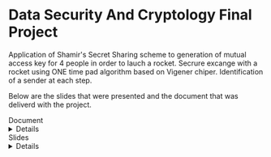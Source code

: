 # Data Security And Cryptology Final Project

 Application of Shamir's Secret Sharing scheme to generation of mutual access key for 4 people in order to lauch a rocket.
 Secrure excange with a rocket using ONE time pad algorithm based on Vigener  chiper.
 Identification of a sender at each step.


Below are the slides that were presented and the document that was deliverd with the project.


  <summary>Document</summary><details>
  <img src="https://github.com/JonnyGov/DataSecurityAndCryptology_FinalProject/blob/main/extra/doc/Securely%20Launched%20Rocket-2.png">
  <img src="https://github.com/JonnyGov/DataSecurityAndCryptology_FinalProject/blob/main/extra/doc/Securely%20Launched%20Rocket-3.png">
</details>



  <summary>Slides</summary><details>

  <img src="https://github.com/JonnyGov/DataSecurityAndCryptology_FinalProject/blob/main/extra/slides/Securely%20Launched%20Rocket-02.png">
  <img src="https://github.com/JonnyGov/DataSecurityAndCryptology_FinalProject/blob/main/extra/slides/Securely%20Launched%20Rocket-03.png">
  <img src="https://github.com/JonnyGov/DataSecurityAndCryptology_FinalProject/blob/main/extra/slides/Securely%20Launched%20Rocket-04.png">
  <img src="https://github.com/JonnyGov/DataSecurityAndCryptology_FinalProject/blob/main/extra/slides/Securely%20Launched%20Rocket-05.png">
  <img src="https://github.com/JonnyGov/DataSecurityAndCryptology_FinalProject/blob/main/extra/slides/Securely%20Launched%20Rocket-06.png">
  <img src="https://github.com/JonnyGov/DataSecurityAndCryptology_FinalProject/blob/main/extra/slides/Securely%20Launched%20Rocket-07.png">
  <img src="https://github.com/JonnyGov/DataSecurityAndCryptology_FinalProject/blob/main/extra/slides/Securely%20Launched%20Rocket-08.png">
  <img src="https://github.com/JonnyGov/DataSecurityAndCryptology_FinalProject/blob/main/extra/slides/Securely%20Launched%20Rocket-09.png">
  <img src="https://github.com/JonnyGov/DataSecurityAndCryptology_FinalProject/blob/main/extra/slides/Securely%20Launched%20Rocket-10.png">
  <img src="https://github.com/JonnyGov/DataSecurityAndCryptology_FinalProject/blob/main/extra/slides/Securely%20Launched%20Rocket-11.png">
  <img src="https://github.com/JonnyGov/DataSecurityAndCryptology_FinalProject/blob/main/extra/slides/Securely%20Launched%20Rocket-12.png">
  <img src="https://github.com/JonnyGov/DataSecurityAndCryptology_FinalProject/blob/main/extra/slides/Securely%20Launched%20Rocket-13.png">
  <img src="https://github.com/JonnyGov/DataSecurityAndCryptology_FinalProject/blob/main/extra/slides/Securely%20Launched%20Rocket-14.png">
  <img src="https://github.com/JonnyGov/DataSecurityAndCryptology_FinalProject/blob/main/extra/slides/Securely%20Launched%20Rocket-15.png">
  <img src="https://github.com/JonnyGov/DataSecurityAndCryptology_FinalProject/blob/main/extra/slides/Securely%20Launched%20Rocket-16.png"> 
  <img src="https://github.com/JonnyGov/DataSecurityAndCryptology_FinalProject/blob/main/extra/slides/Securely%20Launched%20Rocket-17.png">
  <img src="https://github.com/JonnyGov/DataSecurityAndCryptology_FinalProject/blob/main/extra/slides/Securely%20Launched%20Rocket-18.png">
  <img src="https://github.com/JonnyGov/DataSecurityAndCryptology_FinalProject/blob/main/extra/slides/Securely%20Launched%20Rocket-19.png">
  <img src="https://github.com/JonnyGov/DataSecurityAndCryptology_FinalProject/blob/main/extra/slides/Securely%20Launched%20Rocket-20.png">
  <img src="https://github.com/JonnyGov/DataSecurityAndCryptology_FinalProject/blob/main/extra/slides/Securely%20Launched%20Rocket-21.png">
  <img src="https://github.com/JonnyGov/DataSecurityAndCryptology_FinalProject/blob/main/extra/slides/Securely%20Launched%20Rocket-22.png">
  <img src="https://github.com/JonnyGov/DataSecurityAndCryptology_FinalProject/blob/main/extra/slides/Securely%20Launched%20Rocket-23.png">
  <img src="https://github.com/JonnyGov/DataSecurityAndCryptology_FinalProject/blob/main/extra/slides/Securely%20Launched%20Rocket-24.png">
  <img src="https://github.com/JonnyGov/DataSecurityAndCryptology_FinalProject/blob/main/extra/slides/Securely%20Launched%20Rocket-25.png">
  <img src="https://github.com/JonnyGov/DataSecurityAndCryptology_FinalProject/blob/main/extra/slides/Securely%20Launched%20Rocket-26.png">
  <img src="https://github.com/JonnyGov/DataSecurityAndCryptology_FinalProject/blob/main/extra/slides/Securely%20Launched%20Rocket-27.png">
  <img src="https://github.com/JonnyGov/DataSecurityAndCryptology_FinalProject/blob/main/extra/slides/Securely%20Launched%20Rocket-28.png">
  <img src="https://github.com/JonnyGov/DataSecurityAndCryptology_FinalProject/blob/main/extra/slides/Securely%20Launched%20Rocket-29.png">
  <img src="https://github.com/JonnyGov/DataSecurityAndCryptology_FinalProject/blob/main/extra/slides/Securely%20Launched%20Rocket-30.png">
  <img src="https://github.com/JonnyGov/DataSecurityAndCryptology_FinalProject/blob/main/extra/slides/Securely%20Launched%20Rocket-31.png">
  <img src="https://github.com/JonnyGov/DataSecurityAndCryptology_FinalProject/blob/main/extra/slides/Securely%20Launched%20Rocket-32.png">
  <img src="https://github.com/JonnyGov/DataSecurityAndCryptology_FinalProject/blob/main/extra/slides/Securely%20Launched%20Rocket-33.png">
  <img src="https://github.com/JonnyGov/DataSecurityAndCryptology_FinalProject/blob/main/extra/slides/Securely%20Launched%20Rocket-34.png">
  <img src="https://github.com/JonnyGov/DataSecurityAndCryptology_FinalProject/blob/main/extra/slides/Securely%20Launched%20Rocket-35.png">
  <img src="https://github.com/JonnyGov/DataSecurityAndCryptology_FinalProject/blob/main/extra/slides/Securely%20Launched%20Rocket-36.png">
  <img src="https://github.com/JonnyGov/DataSecurityAndCryptology_FinalProject/blob/main/extra/slides/Securely%20Launched%20Rocket-37.png">
  <img src="https://github.com/JonnyGov/DataSecurityAndCryptology_FinalProject/blob/main/extra/slides/Securely%20Launched%20Rocket-38.png">
  <img src="https://github.com/JonnyGov/DataSecurityAndCryptology_FinalProject/blob/main/extra/slides/Securely%20Launched%20Rocket-39.png">
  <img src="https://github.com/JonnyGov/DataSecurityAndCryptology_FinalProject/blob/main/extra/slides/Securely%20Launched%20Rocket-40.png">
  <img src="https://github.com/JonnyGov/DataSecurityAndCryptology_FinalProject/blob/main/extra/slides/Securely%20Launched%20Rocket-41.png">
  <img src="https://github.com/JonnyGov/DataSecurityAndCryptology_FinalProject/blob/main/extra/slides/Securely%20Launched%20Rocket-42.png">
  <img src="https://github.com/JonnyGov/DataSecurityAndCryptology_FinalProject/blob/main/extra/slides/Securely%20Launched%20Rocket-43.png">
  <img src="https://github.com/JonnyGov/DataSecurityAndCryptology_FinalProject/blob/main/extra/slides/Securely%20Launched%20Rocket-44.png">
  <img src="https://github.com/JonnyGov/DataSecurityAndCryptology_FinalProject/blob/main/extra/slides/Securely%20Launched%20Rocket-45.png">
  <img src="https://github.com/JonnyGov/DataSecurityAndCryptology_FinalProject/blob/main/extra/slides/Securely%20Launched%20Rocket-46.png">
  <img src="https://github.com/JonnyGov/DataSecurityAndCryptology_FinalProject/blob/main/extra/slides/Securely%20Launched%20Rocket-50.png">
  <img src="https://github.com/JonnyGov/DataSecurityAndCryptology_FinalProject/blob/main/extra/slides/Securely%20Launched%20Rocket-51.png"> 
  <img src="https://github.com/JonnyGov/DataSecurityAndCryptology_FinalProject/blob/main/extra/slides/Securely%20Launched%20Rocket-52.png">
  <img src="https://github.com/JonnyGov/DataSecurityAndCryptology_FinalProject/blob/main/extra/slides/Securely%20Launched%20Rocket-53.png">
  <img src="https://github.com/JonnyGov/DataSecurityAndCryptology_FinalProject/blob/main/extra/slides/Securely%20Launched%20Rocket-54.png">
  <img src="https://github.com/JonnyGov/DataSecurityAndCryptology_FinalProject/blob/main/extra/slides/Securely%20Launched%20Rocket-55.png">
  <img src="https://github.com/JonnyGov/DataSecurityAndCryptology_FinalProject/blob/main/extra/slides/Securely%20Launched%20Rocket-56.png">
  <img src="https://github.com/JonnyGov/DataSecurityAndCryptology_FinalProject/blob/main/extra/slides/Securely%20Launched%20Rocket-57.png">
  <img src="https://github.com/JonnyGov/DataSecurityAndCryptology_FinalProject/blob/main/extra/slides/Securely%20Launched%20Rocket-58.png">
  <img src="https://github.com/JonnyGov/DataSecurityAndCryptology_FinalProject/blob/main/extra/slides/Securely%20Launched%20Rocket-59.png">
  <img src="https://github.com/JonnyGov/DataSecurityAndCryptology_FinalProject/blob/main/extra/slides/Securely%20Launched%20Rocket-60.png">
  <img src="https://github.com/JonnyGov/DataSecurityAndCryptology_FinalProject/blob/main/extra/slides/Securely%20Launched%20Rocket-61.png">
  <img src="https://github.com/JonnyGov/DataSecurityAndCryptology_FinalProject/blob/main/extra/slides/Securely%20Launched%20Rocket-62.png">
  <img src="https://github.com/JonnyGov/DataSecurityAndCryptology_FinalProject/blob/main/extra/slides/Securely%20Launched%20Rocket-63.png">
  <img src="https://github.com/JonnyGov/DataSecurityAndCryptology_FinalProject/blob/main/extra/slides/Securely%20Launched%20Rocket-64.png">
  <img src="https://github.com/JonnyGov/DataSecurityAndCryptology_FinalProject/blob/main/extra/slides/Securely%20Launched%20Rocket-65.png">
  <img src="https://github.com/JonnyGov/DataSecurityAndCryptology_FinalProject/blob/main/extra/slides/Securely%20Launched%20Rocket-66.png">
  <img src="https://github.com/JonnyGov/DataSecurityAndCryptology_FinalProject/blob/main/extra/slides/Securely%20Launched%20Rocket-67.png">   
  <img src="https://github.com/JonnyGov/DataSecurityAndCryptology_FinalProject/blob/main/extra/slides/Securely%20Launched%20Rocket-68.png">
  <img src="https://github.com/JonnyGov/DataSecurityAndCryptology_FinalProject/blob/main/extra/slides/Securely%20Launched%20Rocket-69.png">
  <img src="https://github.com/JonnyGov/DataSecurityAndCryptology_FinalProject/blob/main/extra/slides/Securely%20Launched%20Rocket-70.png">
  <img src="https://github.com/JonnyGov/DataSecurityAndCryptology_FinalProject/blob/main/extra/slides/Securely%20Launched%20Rocket-71.png">
  <img src="https://github.com/JonnyGov/DataSecurityAndCryptology_FinalProject/blob/main/extra/slides/Securely%20Launched%20Rocket-72.png">
  <img src="https://github.com/JonnyGov/DataSecurityAndCryptology_FinalProject/blob/main/extra/slides/Securely%20Launched%20Rocket-73.png">
  <img src="https://github.com/JonnyGov/DataSecurityAndCryptology_FinalProject/blob/main/extra/slides/Securely%20Launched%20Rocket-74.png">
  <img src="https://github.com/JonnyGov/DataSecurityAndCryptology_FinalProject/blob/main/extra/slides/Securely%20Launched%20Rocket-75.png">
  <img src="https://github.com/JonnyGov/DataSecurityAndCryptology_FinalProject/blob/main/extra/slides/Securely%20Launched%20Rocket-76.png">
  <img src="https://github.com/JonnyGov/DataSecurityAndCryptology_FinalProject/blob/main/extra/slides/Securely%20Launched%20Rocket-77.png">
  <img src="https://github.com/JonnyGov/DataSecurityAndCryptology_FinalProject/blob/main/extra/slides/Securely%20Launched%20Rocket-78.png">
  <img src="https://github.com/JonnyGov/DataSecurityAndCryptology_FinalProject/blob/main/extra/slides/Securely%20Launched%20Rocket-79.png">
  <img src="https://github.com/JonnyGov/DataSecurityAndCryptology_FinalProject/blob/main/extra/slides/Securely%20Launched%20Rocket-80.png">
  <img src="https://github.com/JonnyGov/DataSecurityAndCryptology_FinalProject/blob/main/extra/slides/Securely%20Launched%20Rocket-81.png">
  <img src="https://github.com/JonnyGov/DataSecurityAndCryptology_FinalProject/blob/main/extra/slides/Securely%20Launched%20Rocket-82.png">
  <img src="https://github.com/JonnyGov/DataSecurityAndCryptology_FinalProject/blob/main/extra/slides/Securely%20Launched%20Rocket-83.png"> 
  <img src="https://github.com/JonnyGov/DataSecurityAndCryptology_FinalProject/blob/main/extra/slides/Securely%20Launched%20Rocket-84.png">
  <img src="https://github.com/JonnyGov/DataSecurityAndCryptology_FinalProject/blob/main/extra/slides/Securely%20Launched%20Rocket-85.png">
  <img src="https://github.com/JonnyGov/DataSecurityAndCryptology_FinalProject/blob/main/extra/slides/Securely%20Launched%20Rocket-86.png">
  <img src="https://github.com/JonnyGov/DataSecurityAndCryptology_FinalProject/blob/main/extra/slides/Securely%20Launched%20Rocket-87.png">    
</details>

